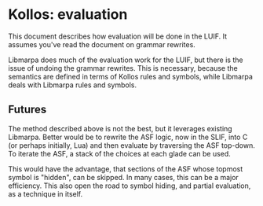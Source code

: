 # Kollos: evaluation

This document describes how evaluation will be done
in the LUIF.
It assumes you've read the document on grammar
rewrites.

Libmarpa does much of the evaluation work for the
LUIF, but there is the issue of undoing the grammar
rewrites.
This is necessary, because the semantics are defined
in terms of Kollos rules and symbols,
while Libmarpa deals with Libmarpa rules
and symbols.

## Futures

The method described above is not the best,
but it leverages existing Libmarpa.
Better would be to rewrite the ASF logic,
now in the SLIF, into C (or perhaps initially,
Lua) and then evaluate by traversing the ASF
top-down.
To iterate the ASF,
a stack of the choices at each glade can be used.

This would have the advantage, that sections of the ASF
whose topmost symbol is "hidden", can be skipped.
In many cases, this can be a major efficiency.
This also open the road to
symbol hiding, and
partial evaluation, as a technique in itself.
